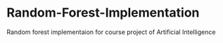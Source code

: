 # Random-Forest-Implementation
Random forest implementaion for course project of Artificial Intelligence 
